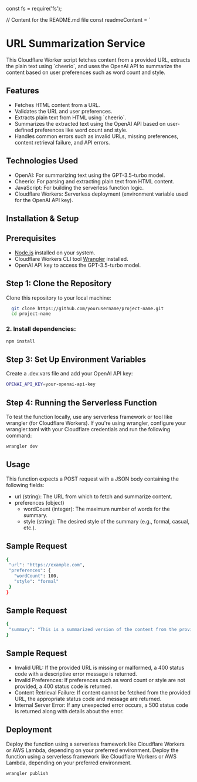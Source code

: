 const fs = require('fs');

// Content for the README.md file
const readmeContent = `
# URL Summarization Service

This Cloudflare Worker script fetches content from a provided URL, extracts the plain text using \`cheerio\`, and uses the OpenAI API to summarize the content based on user preferences such as word count and style.

## Features

- Fetches HTML content from a URL.
- Validates the URL and user preferences.
- Extracts plain text from HTML using \`cheerio\`.
- Summarizes the extracted text using the OpenAI API based on user-defined preferences like word count and style.
- Handles common errors such as invalid URLs, missing preferences, content retrieval failure, and API errors.

## Technologies Used

- OpenAI: For summarizing text using the GPT-3.5-turbo model.
- Cheerio: For parsing and extracting plain text from HTML content.
- JavaScript: For building the serverless function logic.
- Cloudflare Workers: Serverless deployment (environment variable used for the OpenAI API key).

## Installation & Setup

## Prerequisites

- [Node.js](https://nodejs.org/en/) installed on your system.
- Cloudflare Workers CLI tool [Wrangler](https://developers.cloudflare.com/workers/wrangler/get-started/) installed.
- OpenAI API key to access the GPT-3.5-turbo model.
  
## Step 1: Clone the Repository
Clone this repository to your local machine:

 ```bash
   git clone https://github.com/yourusername/project-name.git
   cd project-name
 ```

### 2. Install dependencies:

 ```bash
npm install
 ```

## Step 3: Set Up Environment Variables
Create a .dev.vars file and add your OpenAI API key:

 ```bash
OPENAI_API_KEY=your-openai-api-key
 ```

## Step 4: Running the Serverless Function
To test the function locally, use any serverless framework or tool like wrangler (for Cloudflare Workers). If you're using wrangler, configure your wrangler.toml with your Cloudflare credentials and run the following command:

 ```bash
wrangler dev
 ```

## Usage
This function expects a POST request with a JSON body containing the following fields:
- url (string): The URL from which to fetch and summarize content.
- preferences (object)
  - wordCount (integer): The maximum number of words for the summary.
  - style (string): The desired style of the summary (e.g., formal, casual, etc.).
 
## Sample Request 
 ```bash
{
  "url": "https://example.com",
  "preferences": {
    "wordCount": 100,
    "style": "formal"
  }
}
 ```
## Sample Request 
 ```bash
{
  "summary": "This is a summarized version of the content from the provided URL."
}
 ```
## Sample Request 
- Invalid URL: If the provided URL is missing or malformed, a 400 status code with a descriptive error message is returned.
- Invalid Preferences: If preferences such as word count or style are not provided, a 400 status code is returned.
- Content Retrieval Failure: If content cannot be fetched from the provided URL, the appropriate status code and message are returned.
- Internal Server Error: If any unexpected error occurs, a 500 status code is returned along with details about the error.

## Deployment
Deploy the function using a serverless framework like Cloudflare Workers or AWS Lambda, depending on your preferred environment.
Deploy the function using a serverless framework like Cloudflare Workers or AWS Lambda, depending on your preferred environment.

 ```bash
wrangler publish
 ```


